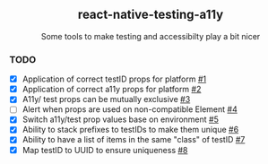 <h2 align="center">react-native-testing-a11y</h2>

<p align="center">
Some tools to make testing and accessibilty play a bit nicer
</p>

### TODO

- [x] Application of correct testID props for platform [#1](/../../issues/1)
- [x] Application of correct a11y props for platform [#2](/../../issues/2)
- [x] A11y/ test props can be mutually exclusive [#3](/../../issues/3)
- [ ] Alert when props are used on non-compatible Element [#4](/../../issues/4)
- [x] Switch a11y/test prop values base on environment [#5](/../../issues/5)
- [x] Ability to stack prefixes to testIDs to make them unique [#6](/../../issues/6)
- [x] Ability to have a list of items in the same "class" of testID [#7](/../../issues/7)
- [x] Map testID to UUID to ensure uniqueness [#8](/../../issues/8)
